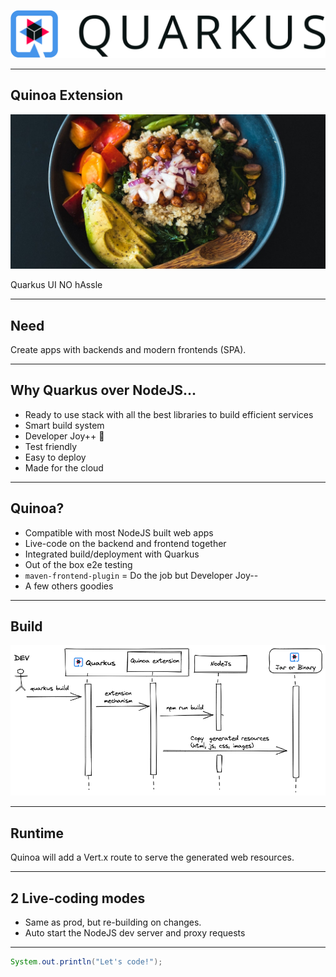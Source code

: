 ![Quarkus](assets/quarkus-logo.png)

---
## Quinoa Extension

![Quinoa Bowl](assets/quinoa-bowl.jpeg)

Quarkus UI NO hAssle

---

## Need

Create apps with backends and modern frontends (SPA).

---

## Why Quarkus over NodeJS...

 - Ready to use stack with all the best libraries to build efficient services
 - Smart build system 
 - Developer Joy++ 🤙
 - Test friendly
 - Easy to deploy
 - Made for the cloud

---
## Quinoa?

 - Compatible with most NodeJS built web apps
 - Live-code on the backend and frontend together
 - Integrated build/deployment with Quarkus
 - Out of the box e2e testing
- `maven-frontend-plugin` = Do the job but Developer Joy--
 - A few others goodies

---
## Build

![Quinoa Build](assets/quinoa-build.png)

---
## Runtime

Quinoa will add a Vert.x route to serve the generated web resources.

---
## 2 Live-coding modes
 
- Same as prod, but re-building on changes.
- Auto start the NodeJS dev server and proxy requests
---

```java
System.out.println("Let's code!");
```
